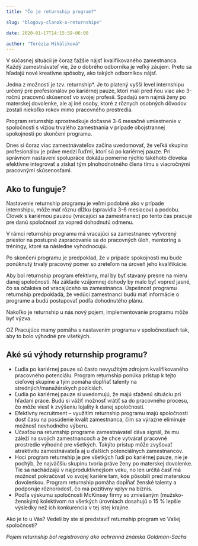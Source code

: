 ```yaml
--- 
title: "Čo je returnship program?"

slug: "blogovy-clanok-o-returnshipe"

date: 2020-01-17T14:15:59-06:00

author: "Terézia Miháliková"
---
```


V súčasnej situácii je čoraz ťažšie nájsť kvalifikovaného zamestnanca. Každý zamestnávateľ vie, že o dobrého odborníka
je veľký záujem. Preto sa hľadajú nové kreatívne spôsoby, ako takých odborníkov nájsť.
<!--more-->

Jedna z možností je tzv. returnship*. Je to platený vyšší level internshipu určený pre profesionálov po kariérnej pauze,
ktorí mali pred ňou viac ako 3-ročnú pracovnú skúsenosť vo svojej profesii. Spadajú sem najmä ženy po materskej
dovolenke, ale aj iné osoby, ktoré z rôznych osobných dôvodov zostali niekoľko rokov mimo pracovného prostredia.

Program returnship sprostredkuje dočasné 3-6 mesačné umiestnenie v spoločnosti s víziou trvalého zamestnania v prípade
obojstrannej spokojnosti po skončení programu.

Dnes si čoraz viac zamestnávateľov začína uvedomovať, že veľká skupina profesionálov je práve medzi ľuďmi, ktorí sú po
kariérnej pauze. Pri správnom nastavení spolupráce dokážu pomerne rýchlo takéhoto človeka efektívne integrovať a získať
tým plnohodnotného člena tímu s viacročnými pracovnými skúsenosťami.

## Ako to funguje?

Nastavenie returnship programu je veľmi podobné ako v prípade internshipu, môže mať rôznu dĺžku (spravidla 3-6 mesiacov)
a podobu. Človek s kariérnou pauzou (vracajúci sa zamestnanec) po tento čas pracuje pre danú spoločnosť za vopred
dohodnutú odmenu.

V rámci returnship programu má vracajúci sa zamestnanec vytvorený priestor na postupné zapracovanie sa do pracovných
úloh, mentoring a tréningy, ktoré sa následne vyhodnocujú.

Po skončení programu je predpoklad, že v prípade spokojnosti mu bude ponúknutý trvalý pracovný pomer so zreteľom na
úroveň jeho kvalifikácie.

Aby bol returnship program efektívny, mal by byť stavaný presne na mieru danej spoločnosti. Na základe vzájomnej dohody
by malo byť vopred jasné, čo sa očakáva od vracajúceho sa zamestnanca. Úspešnosť programu returnship predpokladá, že
vedúci zamestnanci budú mať informácie o programe a budú postupovať podľa dohodnutého plánu.

Nakoľko je returnship u nás nový pojem, implementovanie programu môže byť výzva.

OZ Pracujúce mamy pomáha s nastavením programu v spoločnostiach tak, aby to bolo výhodné pre všetkých.

## Aké sú výhody returnship programu?

* Ľudia po kariérnej pauze sú často nevyužitým zdrojom kvalifikovaného pracovného potenciálu. Program returnship ponúka
  prístup k tejto cieľovej skupine a tým pomáha dopĺňať talenty na stredných/manažérskych pozíciách.
* Ľudia po kariérnej pauze si uvedomujú, že majú sťaženú situáciu pri hľadaní práce. Budú si vážiť možnosť vrátiť sa do
  pracovného procesu, čo môže viesť k zvýšeniu lojality k danej spoločnosti.
* Efektívny recruitment – využitím returnship programu majú spoločnosti dosť času na posúdenie kvalít zamestnanca, čím
  sa výrazne eliminuje možnosť nevhodného výberu.
* Účasťou na returnship programe zamestnávateľ dáva signál, že mu záleží na svojich zamestnancoch a že chce vytvárať
  pracovné prostredie výhodné pre všetkých. Takýto prístup môže zvyšovať atraktivitu zamestnávateľa aj u ďalších
  potenciálnych zamestnancov.
* Hoci program returnship je pre všetkých ľudí po kariérnej pauze, nie je pochýb, že najväčšiu skupinu tvoria práve ženy
  po materskej dovolenke. Tie sa nachádzajú v najproduktívnejšom veku, no len určitá časť má možnosť pokračovať vo
  svojej kariére tam, kde pôsobili pred materskou dovolenkou. Program returnship pomáha dopĺňať ženské talenty a
  podporuje rôznorodosť, čo má pozitívny vplyv na biznis.
* Podľa výskumu spoločnosti McKinsey firmy so zmiešaným (mužsko-ženským) kolektívom na všetkých úrovniach dosahujú o 15
  % lepšie výsledky než ich konkurencia v tej istej krajine.

Ako je to u Vás? Vedeli by ste si predstaviť returnship program vo Vašej spoločnosti?

_Pojem returnship bol registrovaný ako ochranná známka Goldman-Sachs_

